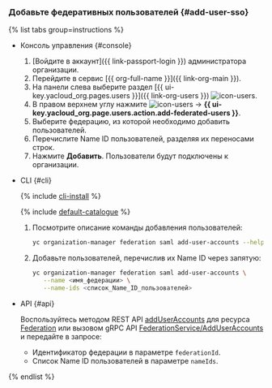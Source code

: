 ### Добавьте федеративных пользователей {#add-user-sso}

{% list tabs group=instructions %}

- Консоль управления {#console}

    1. [Войдите в аккаунт]({{ link-passport-login }}) администратора организации.
    1. Перейдите в сервис [{{ org-full-name }}]({{ link-org-main }}).
    1. На панели слева выберите раздел [{{ ui-key.yacloud_org.pages.users }}]({{ link-org-users }}) ![icon-users](../../_assets/console-icons/person.svg).
    1. В правом верхнем углу нажмите ![icon-users](../../_assets/console-icons/chevron-down.svg) → **{{ ui-key.yacloud_org.page.users.action.add-federated-users }}**.
    1. Выберите федерацию, из которой необходимо добавить пользователей.
    1. Перечислите Name ID пользователей, разделяя их переносами строк.
    1. Нажмите **Добавить**. Пользователи будут подключены к организации.

- CLI {#cli}

    {% include [cli-install](../cli-install.md) %}

    {% include [default-catalogue](../default-catalogue.md) %}

    1. Посмотрите описание команды добавления пользователей:

        ```bash
        yc organization-manager federation saml add-user-accounts --help
        ```

    1. Добавьте пользователей, перечислив их Name ID через запятую:

        ```bash
        yc organization-manager federation saml add-user-accounts \
           --name <имя_федерации> \
           --name-ids <список_Name_ID_пользователей>
        ```

- API {#api}

    Воспользуйтесь методом REST API [addUserAccounts](../../iam/api-ref/Federation/addUserAccounts.md) для ресурса [Federation](../../iam/api-ref/Federation/index.md) или вызовом gRPC API [FederationService/AddUserAccounts](../../iam/api-ref/grpc/federation_service.md#AddUserAccounts) и передайте в запросе:

    * Идентификатор федерации в параметре `federationId`.
    * Список Name ID пользователей в параметре `nameIds`.

{% endlist %}
